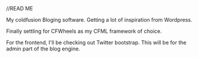 //READ ME

My coldfusion Bloging software. Getting a lot of inspiration from Wordpress.

Finally settling for CFWheels as my CFML framework of choice.

For the frontend, I'll be checking out Twitter bootstrap. This will be for the admin part of the blog engine. 